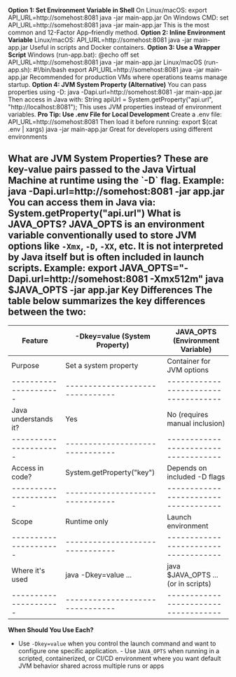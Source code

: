 **Option 1: Set Environment Variable in Shell**
On Linux/macOS: export API_URL=http://somehost:8081 java -jar main-app.jar On Windows CMD: set
API_URL=http://somehost:8081 java -jar main-app.jar This is the most common and 12-Factor
App–friendly method.
**Option 2: Inline Environment Variable**
Linux/macOS: API_URL=http://somehost:8081 java -jar main-app.jar Useful in scripts and Docker
containers.
**Option 3: Use a Wrapper Script**
Windows (run-app.bat): @echo off set API_URL=http://somehost:8081 java -jar main-app.jar
Linux/macOS (run-app.sh): #!/bin/bash export API_URL=http://somehost:8081 java -jar main-app.jar
Recommended for production VMs where operations teams manage startup.
**Option 4: JVM System Property (Alternative)**
You can pass properties using -D: java -Dapi.url=http://somehost:8081 -jar main-app.jar Then access in
Java with: String apiUrl = System.getProperty("api.url", "http://localhost:8081"); This uses JVM
properties instead of environment variables.
**Pro Tip: Use .env File for Local Development**
Create a .env file: API_URL=http://somehost:8081 Then load it before running: export $(cat .env |
xargs) java -jar main-app.jar Great for developers using different environments  
  
  
**What are JVM System Properties?**
These are key-value pairs passed to the Java Virtual Machine at runtime using the \`-D\` flag. Example:
java -Dapi.url=http://somehost:8081 -jar app.jar You can access them in Java via:
System.getProperty("api.url")
**What is JAVA_OPTS?**
JAVA_OPTS is an environment variable conventionally used to store JVM options like `-Xmx`, `-D`,
`-XX`, etc. It is not interpreted by Java itself but is often included in launch scripts. Example: export
JAVA_OPTS="-Dapi.url=http://somehost:8081 -Xmx512m" java $JAVA_OPTS -jar app.jar
**Key Differences**
The table below summarizes the key differences between the two:
--------------------------------------------------------------------------------------------
|      Feature        | -Dkey=value (System Property) | JAVA_OPTS (Environment Variable)   |  
|---------------------|-------------------------------|------------------------------------| 
|      Purpose        |   Set a system property       |Container for JVM options           | 
|---------------------|-------------------------------|------------------------------------|   
| Java understands it?|              Yes              | No (requires manual inclusion)     |
|---------------------|-------------------------------|------------------------------------|  
|   Access in code?   |   System.getProperty("key")   | Depends on included -D flags       | 
|---------------------|-------------------------------|------------------------------------| 
|       Scope         |          Runtime only         | Launch environment                 |
|---------------------|-------------------------------|------------------------------------|
|   Where it's used   |       java -Dkey=value ...    | java $JAVA_OPTS ... (or in scripts)| 
|---------------------|-------------------------------|------------------------------------| 
**When Should You Use Each?**
- Use `-Dkey=value` when you control the launch command and want to configure one specific
application. - Use `JAVA_OPTS` when running in a scripted, containerized, or CI/CD environment
where you want default JVM behavior shared across multiple runs or apps